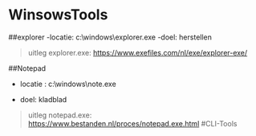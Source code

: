 # WinsowsTools
##explorer
-locatie: c:\windows\explorer.exe
-doel: herstellen

> uitleg explorer.exe:
https://www.exefiles.com/nl/exe/explorer-exe/

##Notepad
- locatie : c:\windows\note.exe

- doel: kladblad

> uitleg notepad.exe:
https://www.bestanden.nl/proces/notepad.exe.html
#CLI-Tools
